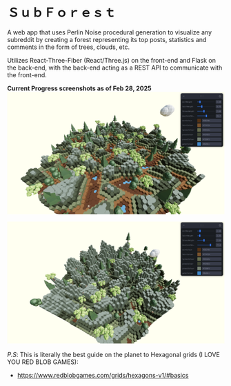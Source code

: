 # ＳｕｂＦｏｒｅｓｔ
A web app that uses Perlin Noise procedural generation to visualize any subreddit by creating a forest representing its top posts, statistics and comments in the form of trees, clouds, etc.

Utilizes React-Three-Fiber (React/Three.js) on the front-end and Flask on the back-end, with the back-end acting as a REST API to communicate with the front-end. 

**Current Progress screenshots as of Feb 28, 2025**
![image](app/assets/progress1.png)

![image](app/assets/progress2.png)

*P.S*: This is literally the best guide on the planet to Hexagonal grids (I LOVE YOU RED BLOB GAMES):
- https://www.redblobgames.com/grids/hexagons-v1/#basics
